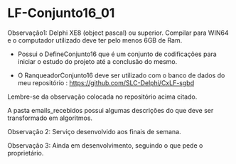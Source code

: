 # LF-Conjunto16_01
Observação1: Delphi XE8 (object pascal) ou superior. Compilar para WIN64 e o computador utilizado deve ter pelo menos 6GB de Ram.

- Possui o DefineConjunto16 que é um conjunto de codificações para iniciar o estudo do projeto até a conclusão do mesmo.

- O RanqueadorConjunto16 deve ser utilizado com o banco de dados do meu repositório : https://github.com/SLC-Delphi/CxLF-sgbd

Lembre-se da observação colocada no repositório acima citado.

A pasta emails_recebidos possui algumas descrições do que deve ser transformado em algoritmos.

Observação 2: Serviço desenvolvido aos finais de semana.

Observação 3: Ainda em desenvolvimento, seguindo o que pede o proprietário.
